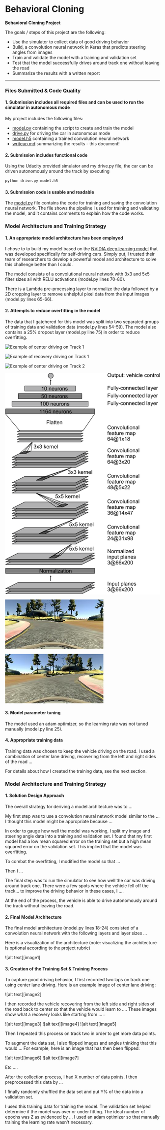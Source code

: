 # **Behavioral Cloning** 

**Behavioral Cloning Project**

The goals / steps of this project are the following:
* Use the simulator to collect data of good driving behavior
* Build, a convolution neural network in Keras that predicts steering angles from images
* Train and validate the model with a training and validation set
* Test that the model successfully drives around track one without leaving the road
* Summarize the results with a written report
---
### Files Submitted & Code Quality

#### 1. Submission includes all required files and can be used to run the simulator in autonomous mode

My project includes the following files:
* [model.py](https://github.com/stephenvfg/behavioral-cloning/blob/master/model.py) containing the script to create and train the model
* [drive.py](https://github.com/stephenvfg/behavioral-cloning/blob/master/drive.py) for driving the car in autonomous mode
* [model.h5](https://github.com/stephenvfg/behavioral-cloning/blob/master/model.h5) containing a trained convolution neural network 
* [writeup.md](https://github.com/stephenvfg/behavioral-cloning/blob/master/writeup.md) summarizing the results - this document!

#### 2. Submission includes functional code

Using the Udacity provided simulator and my drive.py file, the car can be driven autonomously around the track by executing 
```sh
python drive.py model.h5
```

#### 3. Submission code is usable and readable

The [model.py](https://github.com/stephenvfg/behavioral-cloning/blob/master/model.py) file contains the code for training and saving the convolution neural network. The file shows the pipeline I used for training and validating the model, and it contains comments to explain how the code works.

### Model Architecture and Training Strategy

#### 1. An appropriate model architecture has been employed

I chose to to build my model based on the [NVIDIA deep learning model](https://devblogs.nvidia.com/deep-learning-self-driving-cars/) that was developed specifically for self-driving cars. Simply put, I trusted their team of researchers to develop a powerful model and architecture to solve this challenge better than I could.

The model consists of a convolutional neural network with 3x3 and 5x5 filter sizes all with RELU activations (model.py lines 70-80).

There is a Lambda pre-processing layer to normalize the data followed by a 2D cropping layer to remove unhelpful pixel data from the input images (model.py lines 65-66).

#### 2. Attempts to reduce overfitting in the model

The data that I gatehered for this model was split into two separated groups of training data and validation data (model.py lines 54-59). The model also contains a 25% dropout layer (model.py line 75) in order to reduce overfitting.




![Example of center driving on Track 1](https://github.com/stephenvfg/behavioral-cloning/blob/master/writeup-assets/track-1-middle-example.gif)

![Example of recovery driving on Track 1](https://github.com/stephenvfg/behavioral-cloning/blob/master/writeup-assets/track-1-recovery-example.gif)

![Example of center driving on Track 2](https://github.com/stephenvfg/behavioral-cloning/blob/master/writeup-assets/track-2-middle-example.gif)


![Model architecture](https://github.com/stephenvfg/behavioral-cloning/blob/master/writeup-assets/model.png)

![Example of view from the center cam](https://github.com/stephenvfg/behavioral-cloning/blob/master/writeup-assets/center-cam-normal.jpg)

![Example of the same center cam view, reversed](https://github.com/stephenvfg/behavioral-cloning/blob/master/writeup-assets/center-cam-reversed.jpg)




#### 3. Model parameter tuning

The model used an adam optimizer, so the learning rate was not tuned manually (model.py line 25).

#### 4. Appropriate training data

Training data was chosen to keep the vehicle driving on the road. I used a combination of center lane driving, recovering from the left and right sides of the road ... 

For details about how I created the training data, see the next section. 

### Model Architecture and Training Strategy

#### 1. Solution Design Approach

The overall strategy for deriving a model architecture was to ...

My first step was to use a convolution neural network model similar to the ... I thought this model might be appropriate because ...

In order to gauge how well the model was working, I split my image and steering angle data into a training and validation set. I found that my first model had a low mean squared error on the training set but a high mean squared error on the validation set. This implied that the model was overfitting. 

To combat the overfitting, I modified the model so that ...

Then I ... 

The final step was to run the simulator to see how well the car was driving around track one. There were a few spots where the vehicle fell off the track... to improve the driving behavior in these cases, I ....

At the end of the process, the vehicle is able to drive autonomously around the track without leaving the road.

#### 2. Final Model Architecture

The final model architecture (model.py lines 18-24) consisted of a convolution neural network with the following layers and layer sizes ...

Here is a visualization of the architecture (note: visualizing the architecture is optional according to the project rubric)

![alt text][image1]

#### 3. Creation of the Training Set & Training Process

To capture good driving behavior, I first recorded two laps on track one using center lane driving. Here is an example image of center lane driving:

![alt text][image2]

I then recorded the vehicle recovering from the left side and right sides of the road back to center so that the vehicle would learn to .... These images show what a recovery looks like starting from ... :

![alt text][image3]
![alt text][image4]
![alt text][image5]

Then I repeated this process on track two in order to get more data points.

To augment the data sat, I also flipped images and angles thinking that this would ... For example, here is an image that has then been flipped:

![alt text][image6]
![alt text][image7]

Etc ....

After the collection process, I had X number of data points. I then preprocessed this data by ...


I finally randomly shuffled the data set and put Y% of the data into a validation set. 

I used this training data for training the model. The validation set helped determine if the model was over or under fitting. The ideal number of epochs was Z as evidenced by ... I used an adam optimizer so that manually training the learning rate wasn't necessary.





